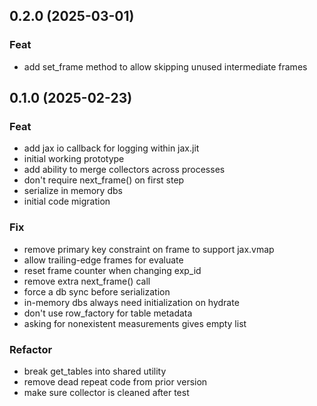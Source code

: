 ## 0.2.0 (2025-03-01)

### Feat

- add set_frame method to allow skipping unused intermediate frames

## 0.1.0 (2025-02-23)

### Feat

- add jax io callback for logging within jax.jit
- initial working prototype
- add ability to merge collectors across processes
- don't require next_frame() on first step
- serialize in memory dbs
- initial code migration

### Fix

- remove primary key constraint on frame to support jax.vmap
- allow trailing-edge frames for evaluate
- reset frame counter when changing exp_id
- remove extra next_frame() call
- force a db sync before serialization
- in-memory dbs always need initialization on hydrate
- don't use row_factory for table metadata
- asking for nonexistent measurements gives empty list

### Refactor

- break get_tables into shared utility
- remove dead repeat code from prior version
- make sure collector is cleaned after test
